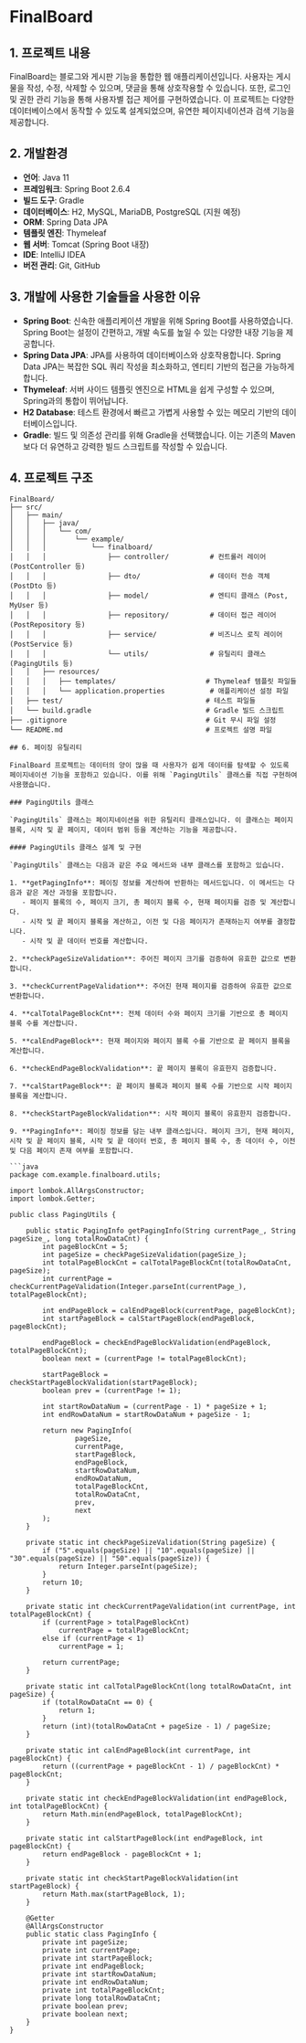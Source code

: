 # FinalBoard

## 1. 프로젝트 내용
FinalBoard는 블로그와 게시판 기능을 통합한 웹 애플리케이션입니다. 사용자는 게시물을 작성, 수정, 삭제할 수 있으며, 댓글을 통해 상호작용할 수 있습니다. 또한, 로그인 및 권한 관리 기능을 통해 사용자별 접근 제어를 구현하였습니다. 이 프로젝트는 다양한 데이터베이스에서 동작할 수 있도록 설계되었으며, 유연한 페이지네이션과 검색 기능을 제공합니다.

## 2. 개발환경
- **언어**: Java 11
- **프레임워크**: Spring Boot 2.6.4
- **빌드 도구**: Gradle
- **데이터베이스**: H2, MySQL, MariaDB, PostgreSQL (지원 예정)
- **ORM**: Spring Data JPA
- **템플릿 엔진**: Thymeleaf
- **웹 서버**: Tomcat (Spring Boot 내장)
- **IDE**: IntelliJ IDEA
- **버전 관리**: Git, GitHub

## 3. 개발에 사용한 기술들을 사용한 이유
- **Spring Boot**: 신속한 애플리케이션 개발을 위해 Spring Boot를 사용하였습니다. Spring Boot는 설정이 간편하고, 개발 속도를 높일 수 있는 다양한 내장 기능을 제공합니다.
- **Spring Data JPA**: JPA를 사용하여 데이터베이스와 상호작용합니다. Spring Data JPA는 복잡한 SQL 쿼리 작성을 최소화하고, 엔티티 기반의 접근을 가능하게 합니다.
- **Thymeleaf**: 서버 사이드 템플릿 엔진으로 HTML을 쉽게 구성할 수 있으며, Spring과의 통합이 뛰어납니다.
- **H2 Database**: 테스트 환경에서 빠르고 가볍게 사용할 수 있는 메모리 기반의 데이터베이스입니다.
- **Gradle**: 빌드 및 의존성 관리를 위해 Gradle을 선택했습니다. 이는 기존의 Maven보다 더 유연하고 강력한 빌드 스크립트를 작성할 수 있습니다.

## 4. 프로젝트 구조
```plaintext
FinalBoard/
├── src/
│   ├── main/
│   │   ├── java/
│   │   │   └── com/
│   │   │       └── example/
│   │   │           └── finalboard/
│   │   │               ├── controller/          # 컨트롤러 레이어 (PostController 등)
│   │   │               ├── dto/                 # 데이터 전송 객체 (PostDto 등)
│   │   │               ├── model/               # 엔티티 클래스 (Post, MyUser 등)
│   │   │               ├── repository/          # 데이터 접근 레이어 (PostRepository 등)
│   │   │               ├── service/             # 비즈니스 로직 레이어 (PostService 등)
│   │   │               └── utils/               # 유틸리티 클래스 (PagingUtils 등)
│   │   ├── resources/
│   │   │   ├── templates/                      # Thymeleaf 템플릿 파일들
│   │   │   └── application.properties           # 애플리케이션 설정 파일
│   ├── test/                                   # 테스트 파일들
│   └── build.gradle                            # Gradle 빌드 스크립트
├── .gitignore                                  # Git 무시 파일 설정
└── README.md                                   # 프로젝트 설명 파일

## 6. 페이징 유틸리티

FinalBoard 프로젝트는 데이터의 양이 많을 때 사용자가 쉽게 데이터를 탐색할 수 있도록 페이지네이션 기능을 포함하고 있습니다. 이를 위해 `PagingUtils` 클래스를 직접 구현하여 사용했습니다.

### PagingUtils 클래스

`PagingUtils` 클래스는 페이지네이션을 위한 유틸리티 클래스입니다. 이 클래스는 페이지 블록, 시작 및 끝 페이지, 데이터 범위 등을 계산하는 기능을 제공합니다. 

#### PagingUtils 클래스 설계 및 구현

`PagingUtils` 클래스는 다음과 같은 주요 메서드와 내부 클래스를 포함하고 있습니다.

1. **getPagingInfo**: 페이징 정보를 계산하여 반환하는 메서드입니다. 이 메서드는 다음과 같은 계산 과정을 포함합니다.
   - 페이지 블록의 수, 페이지 크기, 총 페이지 블록 수, 현재 페이지를 검증 및 계산합니다.
   - 시작 및 끝 페이지 블록을 계산하고, 이전 및 다음 페이지가 존재하는지 여부를 결정합니다.
   - 시작 및 끝 데이터 번호를 계산합니다.

2. **checkPageSizeValidation**: 주어진 페이지 크기를 검증하여 유효한 값으로 변환합니다.

3. **checkCurrentPageValidation**: 주어진 현재 페이지를 검증하여 유효한 값으로 변환합니다.

4. **calTotalPageBlockCnt**: 전체 데이터 수와 페이지 크기를 기반으로 총 페이지 블록 수를 계산합니다.

5. **calEndPageBlock**: 현재 페이지와 페이지 블록 수를 기반으로 끝 페이지 블록을 계산합니다.

6. **checkEndPageBlockValidation**: 끝 페이지 블록이 유효한지 검증합니다.

7. **calStartPageBlock**: 끝 페이지 블록과 페이지 블록 수를 기반으로 시작 페이지 블록을 계산합니다.

8. **checkStartPageBlockValidation**: 시작 페이지 블록이 유효한지 검증합니다.

9. **PagingInfo**: 페이징 정보를 담는 내부 클래스입니다. 페이지 크기, 현재 페이지, 시작 및 끝 페이지 블록, 시작 및 끝 데이터 번호, 총 페이지 블록 수, 총 데이터 수, 이전 및 다음 페이지 존재 여부를 포함합니다.

```java
package com.example.finalboard.utils;

import lombok.AllArgsConstructor;
import lombok.Getter;

public class PagingUtils {

    public static PagingInfo getPagingInfo(String currentPage_, String pageSize_, long totalRowDataCnt) {
        int pageBlockCnt = 5;
        int pageSize = checkPageSizeValidation(pageSize_);
        int totalPageBlockCnt = calTotalPageBlockCnt(totalRowDataCnt, pageSize);
        int currentPage = checkCurrentPageValidation(Integer.parseInt(currentPage_), totalPageBlockCnt);

        int endPageBlock = calEndPageBlock(currentPage, pageBlockCnt);
        int startPageBlock = calStartPageBlock(endPageBlock, pageBlockCnt);
        
        endPageBlock = checkEndPageBlockValidation(endPageBlock, totalPageBlockCnt);
        boolean next = (currentPage != totalPageBlockCnt);

        startPageBlock = checkStartPageBlockValidation(startPageBlock);
        boolean prev = (currentPage != 1);

        int startRowDataNum = (currentPage - 1) * pageSize + 1;
        int endRowDataNum = startRowDataNum + pageSize - 1;

        return new PagingInfo(
                pageSize,
                currentPage,
                startPageBlock,
                endPageBlock,
                startRowDataNum,
                endRowDataNum,
                totalPageBlockCnt,
                totalRowDataCnt,
                prev,
                next
        );
    }

    private static int checkPageSizeValidation(String pageSize) {
        if ("5".equals(pageSize) || "10".equals(pageSize) || "30".equals(pageSize) || "50".equals(pageSize)) {
            return Integer.parseInt(pageSize);
        }
        return 10;
    }

    private static int checkCurrentPageValidation(int currentPage, int totalPageBlockCnt) {
        if (currentPage > totalPageBlockCnt)
            currentPage = totalPageBlockCnt;
        else if (currentPage < 1)
            currentPage = 1;

        return currentPage;
    }

    private static int calTotalPageBlockCnt(long totalRowDataCnt, int pageSize) {
        if (totalRowDataCnt == 0) {
            return 1;
        }
        return (int)(totalRowDataCnt + pageSize - 1) / pageSize;
    }

    private static int calEndPageBlock(int currentPage, int pageBlockCnt) {
        return ((currentPage + pageBlockCnt - 1) / pageBlockCnt) * pageBlockCnt;
    }

    private static int checkEndPageBlockValidation(int endPageBlock, int totalPageBlockCnt) {
        return Math.min(endPageBlock, totalPageBlockCnt);
    }

    private static int calStartPageBlock(int endPageBlock, int pageBlockCnt) {
        return endPageBlock - pageBlockCnt + 1;
    }

    private static int checkStartPageBlockValidation(int startPageBlock) {
        return Math.max(startPageBlock, 1);
    }

    @Getter
    @AllArgsConstructor
    public static class PagingInfo {
        private int pageSize;
        private int currentPage;
        private int startPageBlock;
        private int endPageBlock;
        private int startRowDataNum;
        private int endRowDataNum;
        private int totalPageBlockCnt;
        private long totalRowDataCnt;
        private boolean prev;
        private boolean next;
    }
}
